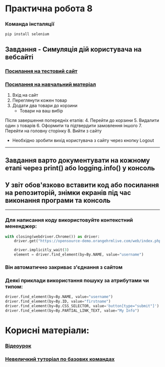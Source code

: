 # Практична робота 8

### Команда інсталяції
``
pip install selenium
``


## Завдання - Симуляція дій користувача на вебсайті

### [Посилання на тестовий сайт](https://www.saucedemo.com/)
### [Посилання на навчальний матеріал](https://а-це-самі-давайте)

1. Вхід на сайт
2. Переглянути кожен товар
3. Додати два товари до корзини
   * Товари на ваш вибір

Після завершення попередніх етапів:
4. Перейти до корзини
5. Видалити один з товарів
6. Оформити та підтвердити замовлення іншого
7. Перейти на головну сторінку
8. Вийти з сайту
   * Необхідно зробити вихід користувача з сайту через кнопку Logout

---
## Завдання варто документувати на кожному етапі через print() або logging.info() у консоль
## У звіт обов'язково вставити код або посилання на репозиторій, знімки екранів під час виконання програми та консоль

---

### Для написання коду використовуйте контекстний мененджер:
```python
with closing(webdriver.Chrome()) as driver:
    driver.get("https://opensource-demo.orangehrmlive.com/web/index.php/auth/login")

    driver.implicitly_wait(3)
    element = driver.find_element(by=By.NAME, value="username")
```
### Він автоматично закриває з'єднання з сайтом

### Деякі приклади використання пошуку за атрибутами чи типом:
```python
driver.find_element(by=By.NAME, value="username")
driver.find_element(by=By.ID, value="firstname")
driver.find_element(by=By.CSS_SELECTOR, value='button[type="submit"]')
driver.find_element(by=By.PARTIAL_LINK_TEXT, value="My Info")

```

# Корисні матеріали:
### [Відеоурок](https://www.youtube.com/watch?v=NB8OceGZGjA&t=3s)
### [Невеличкий туторіал по базових командах](https://www.geeksforgeeks.org/selenium-python-tutorial/)
